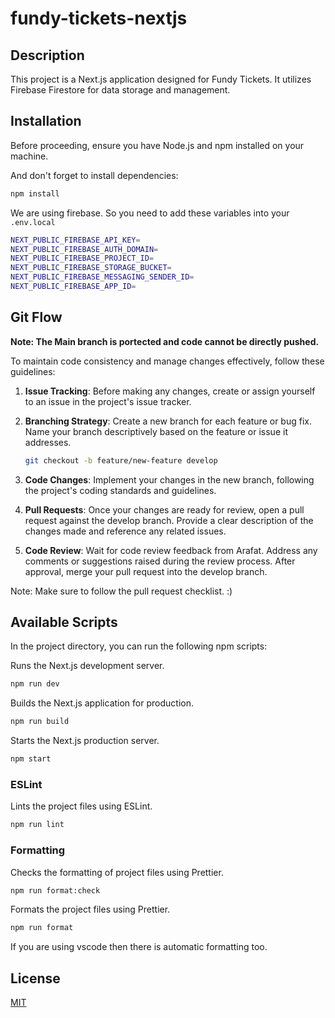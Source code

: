 # fundy-tickets-nextjs

## Description

This project is a Next.js application designed for Fundy Tickets. It utilizes Firebase Firestore for data storage and management.

## Installation

Before proceeding, ensure you have Node.js and npm installed on your machine.

And don't forget to install dependencies:

```sh
npm install
```

We are using firebase. So you need to add these variables into your `.env.local`

```sh
NEXT_PUBLIC_FIREBASE_API_KEY=
NEXT_PUBLIC_FIREBASE_AUTH_DOMAIN=
NEXT_PUBLIC_FIREBASE_PROJECT_ID=
NEXT_PUBLIC_FIREBASE_STORAGE_BUCKET=
NEXT_PUBLIC_FIREBASE_MESSAGING_SENDER_ID=
NEXT_PUBLIC_FIREBASE_APP_ID=
```

## Git Flow

**Note: The Main branch is portected and code cannot be directly pushed.**

To maintain code consistency and manage changes effectively, follow these guidelines:

1. **Issue Tracking**: Before making any changes, create or assign yourself to an issue in the project's issue tracker.

2. **Branching Strategy**: Create a new branch for each feature or bug fix. Name your branch descriptively based on the feature or issue it addresses.

   ```sh
   git checkout -b feature/new-feature develop
   ```

3. **Code Changes**: Implement your changes in the new branch, following the project's coding standards and guidelines.

4. **Pull Requests**: Once your changes are ready for review, open a pull request against the develop branch. Provide a clear description of the changes made and reference any related issues.

5. **Code Review**: Wait for code review feedback from Arafat. Address any comments or suggestions raised during the review process. After approval, merge your pull request into the develop branch.

Note: Make sure to follow the pull request checklist. :)

## Available Scripts

In the project directory, you can run the following npm scripts:

Runs the Next.js development server.

```sh
npm run dev
```

Builds the Next.js application for production.

```sh
npm run build
```

Starts the Next.js production server.

```sh
npm start
```

### ESLint

Lints the project files using ESLint.

```sh
npm run lint
```

### Formatting

Checks the formatting of project files using Prettier.

```sh
npm run format:check
```

Formats the project files using Prettier.

```sh
npm run format
```

If you are using vscode then there is automatic formatting too.

## License

[MIT](https://opensource.org/licenses/MIT)
